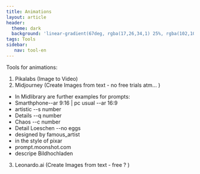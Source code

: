 ```yaml
---
title: Animations
layout: article
header:
  theme: dark
  background: 'linear-gradient(67deg, rgba(17,26,34,1) 25%, rgba(102,102,102,1) 43%, rgba(255,255,255,1) 80%)'
tags: Tools
sidebar: 
   nav: tool-en 
--- 
```

Tools for animations:
1. Pikalabs (Image to Video)
2. Midjourney (Create Images from text - no free trials atm... )
 * In Midlibrary are further examples for prompts:
 * Smarthphone--ar 9:16  | pc usual --ar 16:9 
 * artistic --s number
 * Details --q number
 * Chaos --c number
 * Detail Loeschen --no eggs
 * designed by famous_artist
 * in the style of pixar 
 * prompt.moonshot.com
 * descripe Bildhochladen
3. Leonardo.ai (Create Images from text - free ? )
